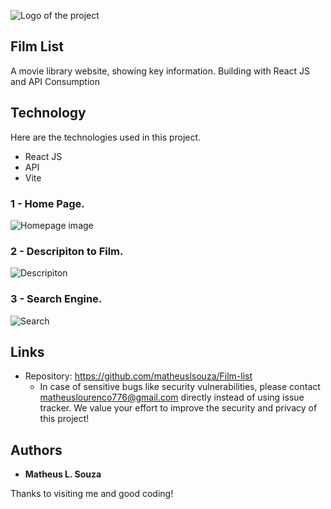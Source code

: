 
![Logo of the project](https://github.com/matheuslsouza/Film-list/blob/main/src/redme/Logo.png)


## Film List

A movie library website, showing key information. Building with React JS and API Consumption

## Technology 

Here are the technologies used in this project.

* React JS
* API 
* Vite

### 1 - Home Page.

![Homepage image](https://github.com/matheuslsouza/Film-list/blob/main/src/redme/Home.png)

### 2 - Descripiton to Film.

![Descripiton](https://github.com/matheuslsouza/Film-list/blob/main/src/redme/Details.png)

### 3 - Search Engine.

![Search](https://github.com/matheuslsouza/Film-list/blob/main/src/redme/search.png)

## Links
  - Repository: https://github.com/matheuslsouza/Film-list
    - In case of sensitive bugs like security vulnerabilities, please contact
      matheuslourenco776@gmail.com directly instead of using issue tracker. We value your effort
      to improve the security and privacy of this project!


  ## Authors

  * **Matheus L. Souza** 
  
  Thanks to visiting me and good coding!
